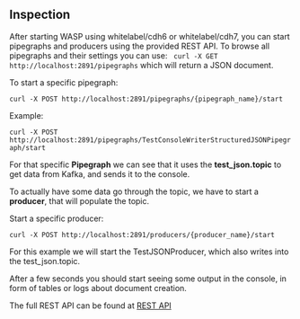 ## Inspection

After starting WASP using whitelabel/cdh6 or whitelabel/cdh7, you can start pipegraphs and producers using the provided REST API.
To browse all pipegraphs and their settings you can use:
``` curl -X GET http://localhost:2891/pipegraphs``` which will return a JSON document.

To start a specific pipegraph:

``` curl -X POST http://localhost:2891/pipegraphs/{pipegraph_name}/start ```

Example:

``` curl -X POST http://localhost:2891/pipegraphs/TestConsoleWriterStructuredJSONPipegraph/start ```

For that specific **Pipegraph** we can see that it uses the **test_json.topic** to get data from Kafka, and sends it to the console.

To actually have some data go through the topic, we have to start a **producer**, that will populate the topic.

Start a specific producer:

``` curl -X POST http://localhost:2891/producers/{producer_name}/start ```

For this example we will start the TestJSONProducer, which also writes into the test_json.topic.

After a few seconds you should start seeing some output in the console, in form of tables or logs about document creation.

The full REST API can be found at [REST API](../api.md)